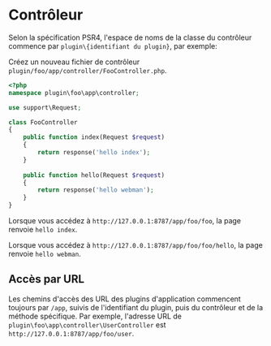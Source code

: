 # Contrôleur

Selon la spécification PSR4, l'espace de noms de la classe du contrôleur commence par `plugin\{identifiant du plugin}`, par exemple:

Créez un nouveau fichier de contrôleur `plugin/foo/app/controller/FooController.php`.

```php
<?php
namespace plugin\foo\app\controller;

use support\Request;

class FooController
{
    public function index(Request $request)
    {
        return response('hello index');
    }
    
    public function hello(Request $request)
    {
        return response('hello webman');
    }
}
```

Lorsque vous accédez à `http://127.0.0.1:8787/app/foo/foo`, la page renvoie `hello index`.

Lorsque vous accédez à `http://127.0.0.1:8787/app/foo/foo/hello`, la page renvoie `hello webman`.

## Accès par URL
Les chemins d'accès des URL des plugins d'application commencent toujours par `/app`, suivis de l'identifiant du plugin, puis du contrôleur et de la méthode spécifique.
Par exemple, l'adresse URL de `plugin\foo\app\controller\UserController` est `http://127.0.0.1:8787/app/foo/user`.
